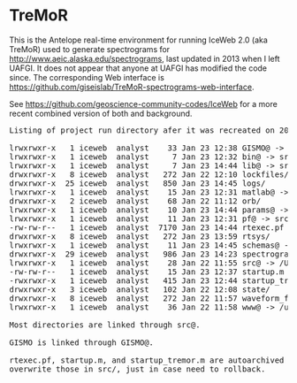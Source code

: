 # TreMoR

This is the Antelope real-time environment for running IceWeb 2.0 (aka TreMoR) used to generate spectrograms for http://www.aeic.alaska.edu/spectrograms, last updated in 2013 when I left UAFGI. It does not appear that anyone at UAFGI has modified the code since.
The corresponding Web interface is https://github.com/giseislab/TreMoR-spectrograms-web-interface.

See https://github.com/geoscience-community-codes/IceWeb for a more recent combined version of both and background.

<pre>
Listing of project run directory afer it was recreated on 20130123:

lrwxrwxr-x   1 iceweb  analyst    33 Jan 23 12:38 GISMO@ -> /Users/iceweb/src/GISMO/git/GISMO
lrwxrwxr-x   1 iceweb  analyst     7 Jan 23 12:32 bin@ -> src/bin
lrwxrwxr-x   1 iceweb  analyst     7 Jan 23 14:44 lib@ -> src/lib
drwxrwxr-x   8 iceweb  analyst   272 Jan 22 12:10 lockfiles/
drwxrwxr-x  25 iceweb  analyst   850 Jan 23 14:45 logs/
lrwxrwxr-x   1 iceweb  analyst    15 Jan 23 12:31 matlab@ -> src/data/matlab
drwxrwxr-x   2 iceweb  analyst    68 Jan 22 11:12 orb/
lrwxrwxr-x   1 iceweb  analyst    10 Jan 23 14:44 params@ -> src/params
lrwxrwxr-x   1 iceweb  analyst    11 Jan 23 12:31 pf@ -> src/data/pf
-rw-rw-r--   1 iceweb  analyst  7170 Jan 23 14:44 rtexec.pf
drwxrwxr-x   8 iceweb  analyst   272 Jan 23 13:59 rtsys/
lrwxrwxr-x   1 iceweb  analyst    11 Jan 23 14:45 schemas@ -> src/schemas
drwxrwxr-x  29 iceweb  analyst   986 Jan 23 14:23 spectrograms/
lrwxrwxr-x   1 iceweb  analyst    28 Jan 22 11:55 src@ -> /Users/iceweb/src/TreMoR_new
-rw-rw-r--   1 iceweb  analyst    15 Jan 23 12:37 startup.m
-rwxrwxr-x   1 iceweb  analyst   415 Jan 23 12:44 startup_tremor.m*
drwxrwxr-x   3 iceweb  analyst   102 Jan 22 12:08 state/
drwxrwxr-x   8 iceweb  analyst   272 Jan 22 11:57 waveform_files/
lrwxrwxr-x   1 iceweb  analyst    36 Jan 22 11:58 www@ -> /usr/local/mosaic/AVO/avoseis/TreMoR

Most directories are linked through src@.

GISMO is linked through GISMO@.

rtexec.pf, startup.m, and startup_tremor.m are autoarchived to src/autobackups hourly. These do not
overwrite those in src/, just in case need to rollback.  
</pre>

